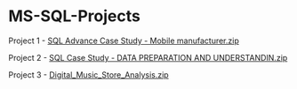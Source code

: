 # MS-SQL-Projects
Project 1 - [SQL Advance Case Study - Mobile manufacturer.zip](https://github.com/user-attachments/files/16745195/SQL.Advance.Case.Study.-.Mobile.manufacturer.zip)

Project 2 - [SQL Case Study - DATA PREPARATION AND UNDERSTANDIN.zip](https://github.com/user-attachments/files/16745196/SQL.Case.Study.-.DATA.PREPARATION.AND.UNDERSTANDIN.zip)

Project 3 - [Digital_Music_Store_Analysis.zip](https://github.com/user-attachments/files/16786208/Digital_Music_Store_Analysis.zip)
